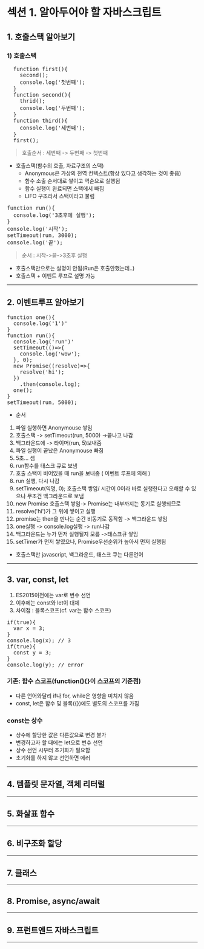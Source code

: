 # 섹션 1. 알아두어야 할 자바스크립트

## 1. 호출스택 알아보기
### 1) 호출스택 
<pre>
  function first(){
    second(); 
    console.log('첫번째'); 
  }
  function second(){
    thrid(); 
    console.log('두번째');
  }
  function third(){
    console.log('세번째');
  }
  first(); 
</pre>
> 호출순서 : 세번째 -> 두번째 -> 첫번째 
 
* 호출스택(함수의 호출, 자료구조의 스택)
  * Anonymous은 가상의 전역 컨텍스트(항상 있다고 생각하는 것이 좋음)
  * 함수 소출 순서대로 쌓이고 역순으로 실행됨
  * 함수 실행이 완료되면 스택에서 빠짐
  * LIFO 구조라서 스택이라고 불림

<pre>
function run(){
  console.log('3초후에 실행'); 
}
console.log('시작');
setTimeout(run, 3000); 
console.log('끝'); 
</pre>
> 순서 : 시작->끝->3초후 실행

* 호출스택만으로는 설명이 안됨(Run은 호출안했는데..)
* 호출스택 + 이벤트 루프로 설명 가능 

---------------------------
## 2. 이벤트루프 알아보기
<pre>
function one(){
  console.log('1')'
}
function run(){
  console.log('run')'
  setTimeout(()=>{
    console.log('wow');
  }, 0); 
  new Promise((resolve)=>{
    resolve('hi');
  })
    .then(console.log); 
  one(); 
}
setTimeout(run, 5000);
</pre>
* 순서 
1. 파일 실행하면 Anonymouse 쌓임
1. 호출스택 -> setTimeout(run, 5000) ->끝나고 나감
1. 백그라운드에 -> 타이머(run, 5)보내줌
1. 파일 실행이 끝났은 Anonymouse 빠짐
1. 5초... 셈 
1. run함수를 태스크 큐로 보냄
1. 호출 스택이 비어있을 때 run을 보내줌 ( 이벤트 루프에 의해 )
1. run 실행, 다시 나감
1. setTimeout(익명, 0); 호출스택 쌓임/ 시간이 0이라 바로 실행한다고 오해할 수 있으나 무조건 백그라운드로 보냄
1. new Promise 호출스택 쌓임-> Promise는 내부까지는 동기로 실행되므로 
1. resolve('hi')가 그 위에 쌓이고 실행 
1. promise는 then을 만나는 순간 비동기로 동작함 ->  백그라운드 쌓임
1. one실행 -> console.log실행 -> run나감 
1. 백그라운드는 누가 먼저 실행될지 모름 ->태스크큐 쌓임
1. setTimer가 먼저 쌓였으나, Promise우선순위가 높아서 먼저 실행됨 

* 호출스택만 javascript, 백그라운드, 태스크 큐는 다른언어

---------------------------
## 3. var, const, let 
1. ES2015이전에는 var로 변수 선언
1. 이후에는 const와 let이 대체 
1. 차이점 : 블록스코프(cf. var는 함수 스코프)
<pre>
if(true){
  var x = 3; 
}
console.log(x); // 3 
if(true){
  const y = 3; 
}
console.log(y); // error 
</pre>
### 기존: 함수 스코프(function(){}이 스코프의 기준점)
  * 다른 언어와달리 if나 for, while은 영향을 미치지 않음 
  * const, let은 함수 및 블록({})에도 별도의 스코프를 가짐
### const는 상수 
  * 상수에 할당한 값은 다른값으로 변경 불가 
  * 변경하고자 할 때에는 let으로 변수 선언
  * 상수 선언 시부터 초기화가 필요함
  * 초기화를 하지 않고 선언하면 에러 
---------------------------
## 4. 템플릿 문자열, 객체 리터럴
---------------------------
## 5. 화살표 함수 
---------------------------
## 6. 비구조화 할당
---------------------------
## 7. 클래스 
---------------------------
## 8. Promise, async/await
---------------------------
## 9. 프런트엔드 자바스크립트 
---------------------------
